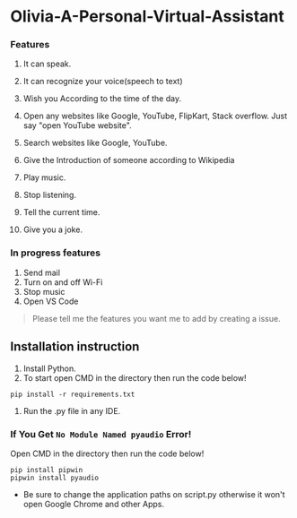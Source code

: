 # Olivia-A-Personal-Virtual-Assistant

### Features

1. It can speak.

1. It can recognize your voice(speech to text)<br>

1. Wish you According to the time of the day.

1. Open any websites like Google, YouTube, FlipKart, Stack overflow. Just say "open YouTube website".

1. Search websites like Google, YouTube.

1. Give the Introduction of someone according to Wikipedia

1. Play music.

1. Stop listening.

1. Tell the current time.

1. Give you a joke.

### In progress features

1. Send mail
1. Turn on and off Wi-Fi
1. Stop music
1. Open VS Code

> Please tell me the features you want me to add by creating a issue.

## Installation instruction

1. Install Python.
1. To start open CMD in the directory then run the code below!

```pip install -r requirements.txt```<br>

1. Run the .py file in any IDE.

### If You Get `No Module Named pyaudio` Error!

Open CMD in the directory then run the code below!

```
pip install pipwin
pipwin install pyaudio
```

- Be sure to change the application paths on script.py otherwise it won't open Google Chrome and other Apps. <br>

